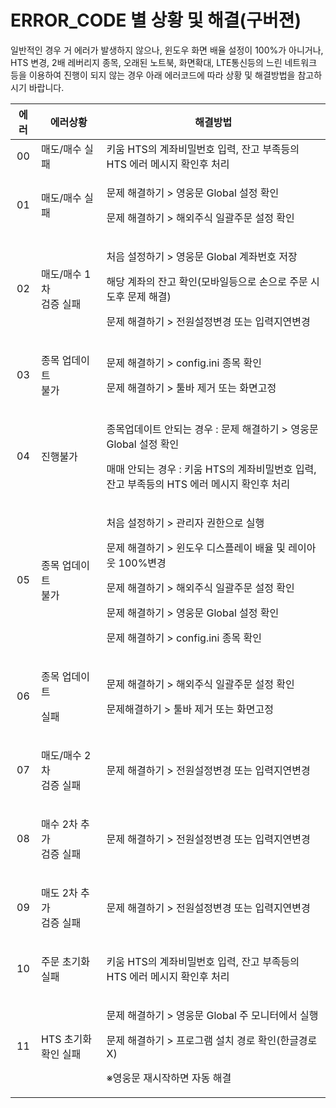# ERROR\_CODE 별 상황 및 해결(구버젼)

일반적인 경우 거 에러가 발생하지 않으나, 윈도우 화면 배율 설정이 100%가 아니거나, HTS 변경, 2배 레버리지 종목, 오래된 노트북, 화면확대, LTE통신등의 느린 네트워크 등을 이용하여 진행이 되지 않는 경우 아래 에러코드에 따라 상황 및 해결방법을 참고하시기 바랍니다.

|  에러 | 에러상황                      | 해결방법                                                                                                                                                                      |
| :-: | ------------------------- | ------------------------------------------------------------------------------------------------------------------------------------------------------------------------- |
|  00 | 매도/매수 실패                  | 키움 HTS의 계좌비밀번호 입력, 잔고 부족등의 HTS 에러 메시지 확인후 처리                                                                                                                              |
|  01 | 매도/매수 실패                  | <p>문제 해결하기 > 영웅문 Global 설정 확인</p><p>문제 해결하기 > 해외주식 일괄주문 설정 확인</p>                                                                                                         |
|  02 | <p>매도/매수 1차 <br>검증 실패</p> | <p>처음 설정하기 > 영웅문 Global 계좌번호 저장</p><p>해당 계좌의 잔고 확인(모바일등으로 손으로 주문 시도후 문제 해결)</p><p>문제 해결하기 > 전원설정변경 또는 입력지연변경</p>                                                          |
|  03 | <p>종목 업데이트 <br>불가</p>     | <p>문제 해결하기 > config.ini 종목 확인</p><p>문제 해결하기 > 툴바 제거 또는 화면고정</p>                                                                                                           |
|  04 | 진행불가                      | <p>종목업데이트 안되는 경우 : 문제 해결하기 > 영웅문 Global 설정 확인</p><p>매매 안되는 경우 : 키움 HTS의 계좌비밀번호 입력, 잔고 부족등의 HTS 에러 메시지 확인후 처리</p>                                                          |
|  05 | <p>종목 업데이트 <br>불가</p>     | <p>처음 설정하기 > 관리자 권한으로 실행</p><p>문제 해결하기 > 윈도우 디스플레이 배율 및 레이아웃 100%변경</p><p>문제 해결하기 > 해외주식 일괄주문 설정 확인</p><p>문제 해결하기 > 영웅문 Global 설정 확인</p><p>문제 해결하기 > config.ini 종목 확인</p> |
|  06 | <p>종목 업데이트</p><p>실패</p>   | <p>문제 해결하기 > 해외주식 일괄주문 설정 확인</p><p>문제해결하기 > 툴바 제거 또는 화면고정</p>                                                                                                             |
|  07 | <p>매도/매수 2차 <br>검증 실패</p> | 문제 해결하기 > 전원설정변경 또는 입력지연변경                                                                                                                                                |
|  08 | <p>매수 2차 추가 <br>검증 실패</p> | 문제 해결하기 > 전원설정변경 또는 입력지연변경                                                                                                                                                |
|  09 | <p>매도 2차 추가 <br>검증 실패</p> | 문제 해결하기 > 전원설정변경 또는 입력지연변경                                                                                                                                                |
|  10 | <p>주문 초기화 <br>실패</p>      | 키움 HTS의 계좌비밀번호 입력, 잔고 부족등의 HTS 에러 메시지 확인후 처리                                                                                                                              |
|  11 | HTS 초기화 확인 실패             | <p>문제 해결하기 > 영웅문 Global 주 모니터에서 실행</p><p>문제 해결하기 > 프로그램 설치 경로 확인(한글경로X)</p><p>※영웅문 재시작하면 자동 해결</p>                                                                        |
